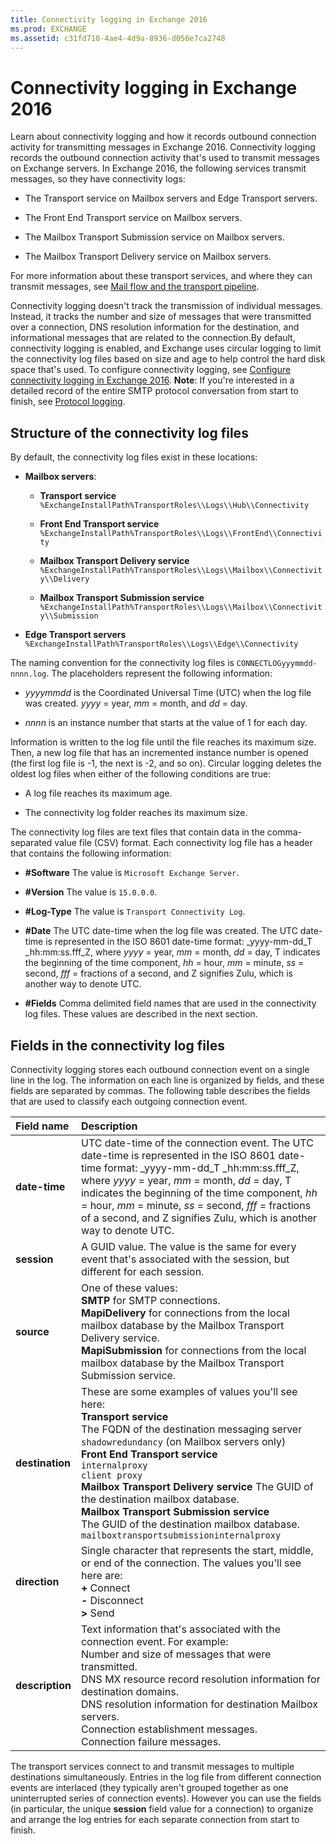 ```yaml
---
title: Connectivity logging in Exchange 2016
ms.prod: EXCHANGE
ms.assetid: c31fd710-4ae4-4d9a-8936-d056e7ca2748
---
```



# Connectivity logging in Exchange 2016
Learn about connectivity logging and how it records outbound connection activity for transmitting messages in Exchange 2016.
Connectivity logging records the outbound connection activity that's used to transmit messages on Exchange servers. In Exchange 2016, the following services transmit messages, so they have connectivity logs:
  
    
    


- The Transport service on Mailbox servers and Edge Transport servers.
    
  
- The Front End Transport service on Mailbox servers.
    
  
- The Mailbox Transport Submission service on Mailbox servers.
    
  
- The Mailbox Transport Delivery service on Mailbox servers.
    
  

For more information about these transport services, and where they can transmit messages, see  [Mail flow and the transport pipeline](mail-flow-and-the-transport-pipeline.md).
  
    
    

 Connectivity logging doesn't track the transmission of individual messages. Instead, it tracks the number and size of messages that were transmitted over a connection, DNS resolution information for the destination, and informational messages that are related to the connection.By default, connectivity logging is enabled, and Exchange uses circular logging to limit the connectivity log files based on size and age to help control the hard disk space that's used. To configure connectivity logging, see  [Configure connectivity logging in Exchange 2016](configure-connectivity-logging-in-exchange-2016.md). **Note**: If you're interested in a detailed record of the entire SMTP protocol conversation from start to finish, see  [Protocol logging](protocol-logging.md).
## Structure of the connectivity log files
<a name="Structure"> </a>

By default, the connectivity log files exist in these locations:
  
    
    

- **Mailbox servers**:
    
  - **Transport service** `%ExchangeInstallPath%TransportRoles\\Logs\\Hub\\Connectivity`
    
  
  - **Front End Transport service** `%ExchangeInstallPath%TransportRoles\\Logs\\FrontEnd\\Connectivity`
    
  
  - **Mailbox Transport Delivery service** `%ExchangeInstallPath%TransportRoles\\Logs\\Mailbox\\Connectivity\\Delivery`
    
  
  - **Mailbox Transport Submission service** `%ExchangeInstallPath%TransportRoles\\Logs\\Mailbox\\Connectivity\\Submission`
    
  
- **Edge Transport servers** `%ExchangeInstallPath%TransportRoles\\Logs\\Edge\\Connectivity`
    
  
The naming convention for the connectivity log files is  `CONNECTLOGyyymmdd-nnnn.log`. The placeholders represent the following information:
  
    
    

-  _yyyymmdd_ is the Coordinated Universal Time (UTC) when the log file was created. _yyyy_ = year, _mm_ = month, and _dd_ = day.
    
  
-  _nnnn_ is an instance number that starts at the value of 1 for each day.
    
  
Information is written to the log file until the file reaches its maximum size. Then, a new log file that has an incremented instance number is opened (the first log file is -1, the next is -2, and so on). Circular logging deletes the oldest log files when either of the following conditions are true:
  
    
    

- A log file reaches its maximum age.
    
  
- The connectivity log folder reaches its maximum size.
    
  
The connectivity log files are text files that contain data in the comma-separated value file (CSV) format. Each connectivity log file has a header that contains the following information:
  
    
    

- **#Software** The value is `Microsoft Exchange Server`.
    
  
- **#Version** The value is `15.0.0.0`.
    
  
- **#Log-Type** The value is `Transport Connectivity Log`.
    
  
- **#Date** The UTC date-time when the log file was created. The UTC date-time is represented in the ISO 8601 date-time format: _yyyy-mm-dd_T _hh:mm:ss.fff_Z, where  _yyyy_ = year, _mm_ = month, _dd_ = day, T indicates the beginning of the time component, _hh_ = hour, _mm_ = minute, _ss_ = second, _fff_ = fractions of a second, and Z signifies Zulu, which is another way to denote UTC.
    
  
- **#Fields** Comma delimited field names that are used in the connectivity log files. These values are described in the next section.
    
  

## Fields in the connectivity log files
<a name="Info"> </a>

Connectivity logging stores each outbound connection event on a single line in the log. The information on each line is organized by fields, and these fields are separated by commas. The following table describes the fields that are used to classify each outgoing connection event.
  
    
    


|**Field name**|**Description**|
|:-----|:-----|
|**date-time** <br/> |UTC date-time of the connection event. The UTC date-time is represented in the ISO 8601 date-time format:  _yyyy-mm-dd_T _hh:mm:ss.fff_Z, where  _yyyy_ = year, _mm_ = month, _dd_ = day, T indicates the beginning of the time component, _hh_ = hour, _mm_ = minute, _ss_ = second, _fff_ = fractions of a second, and Z signifies Zulu, which is another way to denote UTC. <br/> |
|**session** <br/> |A GUID value. The value is the same for every event that's associated with the session, but different for each session.  <br/> |
|**source** <br/> | One of these values: <br/> **SMTP** for SMTP connections. <br/> **MapiDelivery** for connections from the local mailbox database by the Mailbox Transport Delivery service. <br/> **MapiSubmission** for connections from the local mailbox database by the Mailbox Transport Submission service. <br/> |
|**destination** <br/> | These are some examples of values you'll see here: <br/> **Transport service** <br/>  The FQDN of the destination messaging server <br/>  `shadowredundancy` (on Mailbox servers only) <br/> **Front End Transport service** <br/>  `internalproxy` <br/>  `client proxy` <br/> **Mailbox Transport Delivery service** The GUID of the destination mailbox database. <br/> **Mailbox Transport Submission service** <br/>  The GUID of the destination mailbox database. <br/>  `mailboxtransportsubmissioninternalproxy` <br/> |
|**direction** <br/> | Single character that represents the start, middle, or end of the connection. The values you'll see here are: <br/> **+** Connect <br/> **-** Disconnect <br/> **>** Send <br/> |
|**description** <br/> | Text information that's associated with the connection event. For example: <br/>  Number and size of messages that were transmitted. <br/>  DNS MX resource record resolution information for destination domains. <br/>  DNS resolution information for destination Mailbox servers. <br/>  Connection establishment messages. <br/>  Connection failure messages. <br/> |
   
The transport services connect to and transmit messages to multiple destinations simultaneously. Entries in the log file from different connection events are interlaced (they typically aren't grouped together as one uninterrupted series of connection events). However you can use the fields (in particular, the unique **session** field value for a connection) to organize and arrange the log entries for each separate connection from start to finish.
  
    
    

